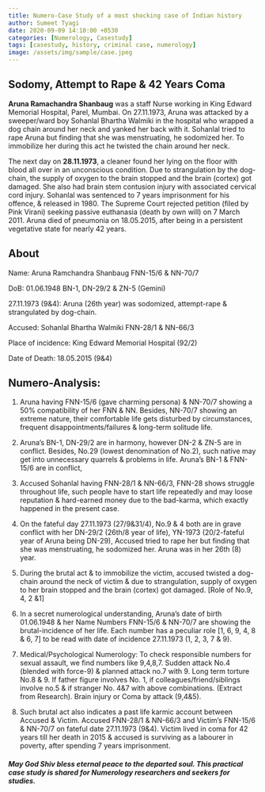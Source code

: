 ```yaml
---
title: Numero-Case Study of a most shocking case of Indian history
author: Sumeet Tyagi
date: 2020-09-09 14:10:00 +0530
categories: [Numerology, Casestudy]
tags: [casestudy, history, criminal case, numerology]
image: /assets/img/sample/case.jpeg
---
```

## Sodomy, Attempt to Rape & 42 Years Coma

**Aruna Ramachandra Shanbaug** was a staff Nurse working in King Edward Memorial Hospital, Parel, Mumbai. On 27.11.1973, Aruna was attacked by a sweeper/ward boy Sohanlal Bhartha Walmiki in the hospital who wrapped a dog chain around her neck and yanked her back with it. Sohanlal tried to rape Aruna but finding that she was menstruating, he sodomized her. To immobilize her during this act he twisted the chain around her neck.

The next day on **28.11.1973**, a cleaner found her lying on the floor with blood all over in an unconscious condition. Due to strangulation by the dog-chain, the supply of oxygen to the brain stopped and the brain (cortex) got damaged. She also had brain stem contusion injury with associated cervical cord injury. Sohanlal was sentenced to 7 years imprisonment for his offence, & released in 1980. The Supreme Court rejected petition (filed by Pink Virani) seeking passive euthanasia (death by own will) on 7 March 2011. Aruna died of pneumonia on 18.05.2015, after being in a persistent vegetative state for nearly 42 years.

## About
Name: Aruna Ramchandra Shanbaug FNN-15/6 & NN-70/7

DoB: 01.06.1948 BN-1, DN-29/2 & ZN-5 (Gemini)

27.11.1973 (9&4): Aruna (26th year) was sodomized, attempt-rape & strangulated by dog-chain.

Accused: Sohanlal Bhartha Walmiki FNN-28/1 & NN-66/3

Place of incidence: King Edward Memorial Hospital (92/2)

Date of Death: 18.05.2015 (9&4)

## Numero-Analysis:

1.  Aruna having FNN-15/6 (gave charming persona) & NN-70/7 showing a 50% compatibility of her FNN & NN. Besides, NN-70/7 showing an extreme nature, their comfortable life gets disturbed by circumstances, frequent disappointments/failures & long-term solitude life.

2.  Aruna’s BN-1, DN-29/2 are in harmony, however DN-2 & ZN-5 are in conflict. Besides, No.29 (lowest denomination of No.2), such native may get into unnecessary quarrels & problems in life. Aruna’s BN-1 & FNN-15/6 are in conflict,

3. Accused Sohanlal having FNN-28/1 & NN-66/3, FNN-28 shows struggle throughout life, such people have to start life repeatedly and may loose reputation & hard-earned money due to the bad-karma, which exactly happened in the present case.

4. On the fateful day 27.11.1973 (27/9&31/4), No.9 & 4 both are in grave conflict with her DN-29/2 (26th/8 year of life), YN-1973 (20/2-fateful year of Aruna being DN-29), Accused tried to rape her but finding that she was menstruating, he sodomized her. Aruna was in her 26th (8) year.

5. During the brutal act & to immobilize the victim, accused twisted a dog-chain around the neck of victim & due to strangulation, supply of oxygen to her brain stopped and the brain (cortex) got damaged. [Role of No.9, 4, 2 &1]

6. In a secret numerological understanding, Aruna’s date of birth 01.06.1948 & her Name Numbers FNN-15/6 & NN-70/7 are showing the brutal-incidence of her life. Each number has a peculiar role [1, 6, 9, 4, 8 & 6, 7] to be read with date of incidence 27.11.1973 (1, 2, 3, 7 & 9).

7. Medical/Psychological Numerology: To check responsible numbers for sexual assault, we find numbers like 9,4,8,7. Sudden attack No.4 (blended with force-9) & planned attack no.7 with 9. Long term torture No.8 & 9. If father figure involves No. 1, if colleagues/friend/siblings involve no.5 & if stranger No. 4&7 with above combinations. (Extract from Research). Brain injury or Coma by attack (9,4&5).

8. Such brutal act also indicates a past life karmic account between Accused & Victim. Accused FNN-28/1 & NN-66/3 and Victim’s FNN-15/6 & NN-70/7 on fateful date 27.11.1973 (9&4). Victim lived in coma for 42 years till her death in 2015 & accused is surviving as a labourer in poverty, after spending 7 years imprisonment.

#####  May God Shiv bless eternal peace to the departed soul. This practical case study is shared for Numerology researchers and seekers for studies.
